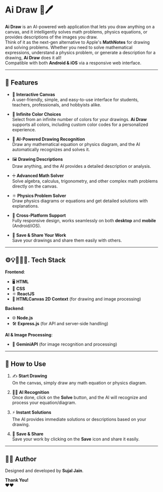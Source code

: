 # **Ai Draw** 🧠🖊️

**Ai Draw** is an AI-powered web application that lets you draw anything on a canvas, and it intelligently solves math problems, physics equations, or provides descriptions of the images you draw.  
Think of it as the next-gen alternative to Apple's **MathNotes** for drawing and solving problems. Whether you need to solve mathematical expressions, understand a physics problem, or generate a description for a drawing, **Ai Draw** does it all!  
Compatible with both **Android & iOS** via a responsive web interface.

---

## 🌟 **Features**

- 🎨 **Interactive Canvas**  
  A user-friendly, simple, and easy-to-use interface for students, teachers, professionals, and hobbyists alike.

- 🌈 **Infinite Color Choices**  
  Select from an infinite number of colors for your drawings. **Ai Draw** supports all colors, including custom color codes for a personalized experience.

- 🤖 **AI-Powered Drawing Recognition**  
  Draw any mathematical equation or physics diagram, and the AI automatically recognizes and solves it.

- 🖼️ **Drawing Descriptions**  
  Draw anything, and the AI provides a detailed description or analysis.

- ➗ **Advanced Math Solver**  
  Solve algebra, calculus, trigonometry, and other complex math problems directly on the canvas.

- ⚛️ **Physics Problem Solver**  
  Draw physics diagrams or equations and get detailed solutions with explanations.

- 📱 **Cross-Platform Support**  
  Fully responsive design, works seamlessly on both **desktop** and **mobile** (Android/iOS).

- 💾 **Save & Share Your Work**  
  Save your drawings and share them easily with others.

---

## ⚙️💡👨🏻‍💻. **Tech Stack**

**Frontend**:

- 🖥️ **HTML**
- 🎨 **CSS**
- ⚛️ **ReactJS**
- 🎨 **HTMLCanvas 2D Context** (for drawing and image processing)

**Backend**:

- 🌐 **Node.js**
- 🛠️ **Express.js** (for API and server-side handling)

**AI & Image Processing**:

- 🤖 **GeminiAPI** (for image recognition and processing)

---

## 📱 **How to Use**

1. ✍️ **Start Drawing**  
   On the canvas, simply draw any math equation or physics diagram.

2. 🔎✨ **AI Recognition**  
   Once done, click on the **Solve** button, and the AI will recognize and process your equation/diagram.

3. ⚡ **Instant Solutions**  
   The AI provides immediate solutions or descriptions based on your drawing.

4. 💾 **Save & Share**  
   Save your work by clicking on the **Save** icon and share it easily.

---

## 👨‍💻 **Author**

Designed and developed by **Sujal Jain**.

**Thank You!**  
❤️❤️
